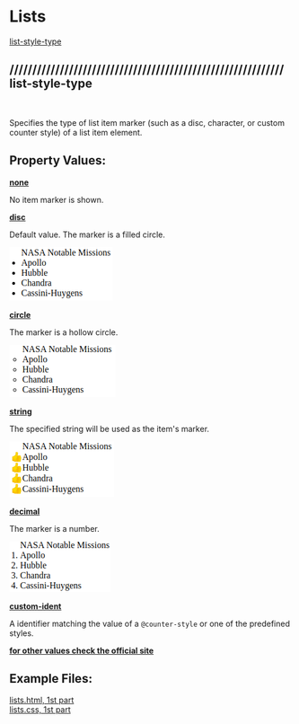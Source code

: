 # Lists

[list-style-type](#-list-style-type) <br>

## //////////////////////////////////////////////////////////// list-style-type

<br>

Specifies the type of list item marker (such as a disc, character, or custom counter style) of a list item element.

## Property Values:

<u>**none**</u>

No item marker is shown.

<u>**disc**</u>

Default value. The marker is a filled circle.

![list-style-type-disc](pics/list-style-type-disc.png)

<u>**circle**</u>

The marker is a hollow circle.

![list-style-type-circle](pics/list-style-type-circle.png)

<u>**string**</u>

The specified string will be used as the item's marker.

![list-style-type-string](pics/list-style-type-string.png)

<u>**decimal**</u>

The marker is a number.

![list-style-type-dec](pics/list-style-type-dec.png)

<u>**custom-ident**</u>

A identifier matching the value of a `@counter-style` or one of the predefined styles.

<u>**for other values check the official site**</u>

## Example Files:

[lists.html, 1st part](html/lists.html) <br>
[lists.css, 1st part](css/lists.css)
